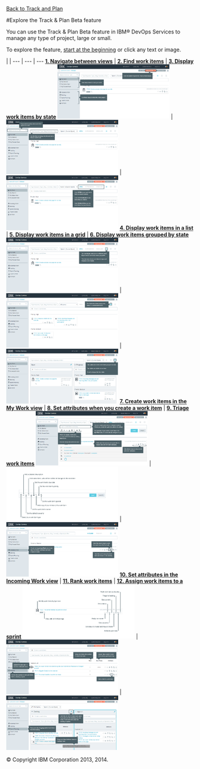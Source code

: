 [Back to Track and Plan](../)

#Explore the Track &amp; Plan Beta feature

You can use the Track &amp; Plan Beta feature in IBM&reg; DevOps Services to manage any type of project, large or small.

To explore the feature, [start at the beginning][1] or click any text or image.

 |  | 
 --- | --- | ---
[**1. Navigate between views**][1] | [**2. Find work items**][2] | [**3. Display work items by state**][3]
<a href="./page1"> <img src="./images/page1.png" style="max-height: 300px; max-width: 300px;" /></a> | <a href="./page2"> <img src="./images/page2.png" style="max-height: 300px; max-width: 300px;" /></a> | <a href="./page3"> <img src="./images/page3.png" style="max-height: 300px; max-width: 300px;" /></a>
[**4. Display work items in a list**][4] | [**5. Display work items in a grid**][5] | [**6. Display work items grouped by state**][6]
<a href="./page4"> <img src="./images/page4.png" style="max-height: 300px; max-width: 300px;" /></a> | <a href="./page5"> <img src="./images/page5.png" style="max-height: 300px; max-width: 300px;" /></a> | <a href="./page6"> <img src="./images/page6.png" style="max-height: 300px; max-width: 300px;" /></a>
[**7. Create work items in the My Work view**][7] | [**8. Set attributes when you create a work item**][8] | [**9. Triage work items**][9]
<a href="./page7"> <img src="./images/page7.png" style="max-height: 300px; max-width: 300px;" /></a> | <a href="./page8"> <img src="./images/page8.png" style="max-height: 300px; max-width: 300px;" /></a> | <a href="./page9"> <img src="./images/page9.png" style="max-height: 300px; max-width: 300px;" /></a>
[**10. Set attributes in the Incoming Work view**][10] | [**11. Rank work items**][11] | [**12. Assign work items to a sprint**][12]
<a href="./page10"> <img src="./images/page10.png" style="max-height: 300px; max-width: 300px;" /></a> | <a href="./page11"> <img src="./images/page11.png" style="max-height: 300px; max-width: 300px;" /></a> | <a href="./page12"> <img src="./images/page12.png" style="max-height: 300px; max-width: 300px;" /></a>

&copy; Copyright IBM Corporation 2013, 2014.

[1]: ./page1
[2]: ./page2
[3]: ./page3
[4]: ./page4
[5]: ./page5
[6]: ./page6
[7]: ./page7
[8]: ./page8
[9]: ./page9
[10]: ./page10
[11]: ./page11
[12]: ./page12

